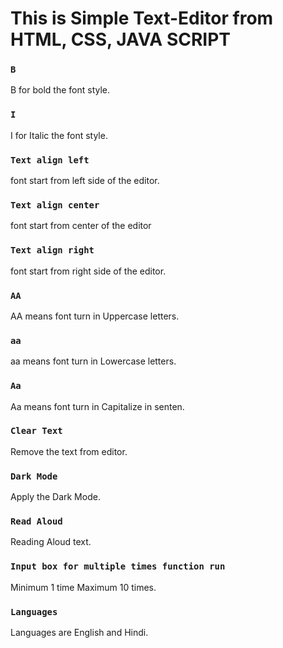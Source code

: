# This is Simple Text-Editor from HTML, CSS, JAVA SCRIPT

### `B`

B for bold the font style.

### `I`

I for Italic the font style.

### `Text align left`

font start from left side of the editor.

### `Text align center`

font start from center of the editor 

### `Text align right`

font start from right side of the editor.

### `AA`

AA means font turn in Uppercase letters.

### `aa`

aa means font turn in Lowercase letters.

### `Aa`

Aa means font turn in Capitalize in senten.

### `Clear Text`

Remove the text from editor.

### `Dark Mode`

Apply the Dark Mode.

### `Read Aloud`

Reading Aloud text.

### `Input box for multiple times function run`

Minimum 1 time Maximum 10 times.

### `Languages`

Languages are English and Hindi.